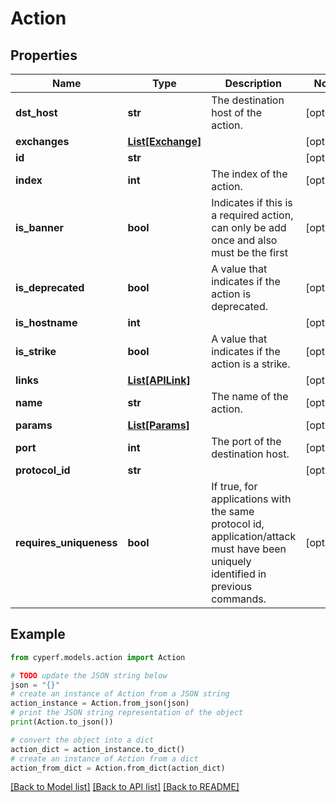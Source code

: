 # Action


## Properties

Name | Type | Description | Notes
------------ | ------------- | ------------- | -------------
**dst_host** | **str** | The destination host of the action. | [optional] 
**exchanges** | [**List[Exchange]**](Exchange.md) |  | [optional] 
**id** | **str** |  | [optional] 
**index** | **int** | The index of the action. | [optional] 
**is_banner** | **bool** | Indicates if this is a required action, can only be add once and also must be the first | [optional] 
**is_deprecated** | **bool** | A value that indicates if the action is deprecated. | [optional] 
**is_hostname** | **int** |  | [optional] 
**is_strike** | **bool** | A value that indicates if the action is a strike. | [optional] 
**links** | [**List[APILink]**](APILink.md) |  | [optional] 
**name** | **str** | The name of the action. | [optional] 
**params** | [**List[Params]**](Params.md) |  | [optional] 
**port** | **int** | The port of the destination host. | [optional] 
**protocol_id** | **str** |  | [optional] 
**requires_uniqueness** | **bool** | If true, for applications with the same protocol id, application/attack must have been uniquely identified in previous commands. | [optional] 

## Example

```python
from cyperf.models.action import Action

# TODO update the JSON string below
json = "{}"
# create an instance of Action from a JSON string
action_instance = Action.from_json(json)
# print the JSON string representation of the object
print(Action.to_json())

# convert the object into a dict
action_dict = action_instance.to_dict()
# create an instance of Action from a dict
action_from_dict = Action.from_dict(action_dict)
```
[[Back to Model list]](../README.md#documentation-for-models) [[Back to API list]](../README.md#documentation-for-api-endpoints) [[Back to README]](../README.md)


